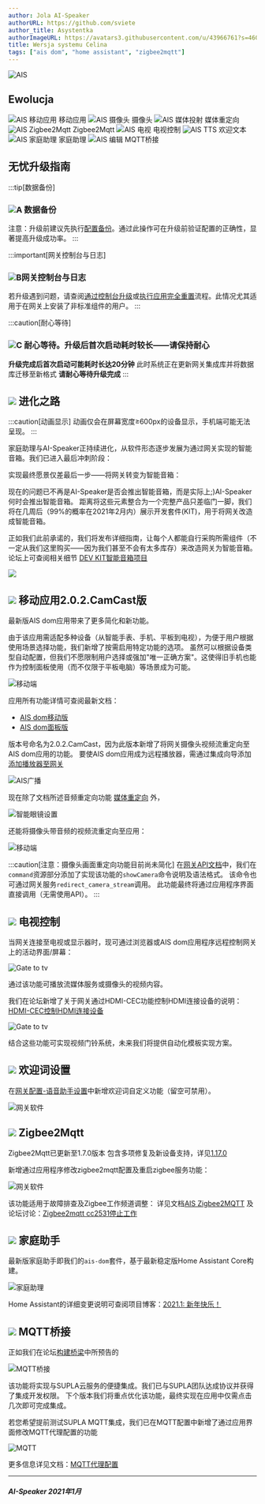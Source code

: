 ```yaml
---
author: Jola AI-Speaker
authorURL: https://github.com/sviete
author_title: Asystentka
authorImageURL: https://avatars3.githubusercontent.com/u/43966761?s=460&v=4
title: Wersja systemu Celina
tags: ["ais dom", "home assistant", "zigbee2mqtt"]
---
```


<div class="IntroAisBlogMenu" >
<div>

![AIS](/img/en/blog/202101/celina.png)

</div>

<h2>Ewolucja</h2>

</div>

![AIS 移动应用](/img/en/blog/202101/mob_app.png) 移动应用 ![AIS 摄像头](/img/en/blog/202101/camera.png) 摄像头 ![AIS 媒体投射](/img/en/blog/202101/mobile-request.png) 媒体重定向 ![AIS Zigbee2Mqtt](/img/en/blog/202101/zigbee.png) Zigbee2Mqtt ![AIS 电视](/img/en/blog/202101/tv.png) 电视控制 ![AIS TTS](/img/en/blog/202101/tts_icon.png) 欢迎文本 ![AIS 家庭助理](/img/en/blog/202101/hass.png) 家庭助理 ![AIS 编辑](/img/en/blog/202101/bridge.png) MQTT桥接

<!--truncate-->

## 无忧升级指南

:::tip[数据备份]
### ![A](/img/en/blog/202009/alpha-a-circle.png) 数据备份

注意：升级前建议先执行[配置备份](/docs/ais_bramka_configuration_software#kopia-zapasowa-konfiguracji)。通过此操作可在升级前验证配置的正确性，显著提高升级成功率。
:::

:::important[网关控制台与日志]
### ![B](/img/en/blog/202009/alpha-b-circle.png)网关控制台与日志

若升级遇到问题，请查阅[通过控制台升级](/docs/ais_bramka_update_manual)或[执行应用完全重置](/docs/ais_bramka_reset_ais_step_by_step)流程。此情况尤其适用于在网关上安装了非标准组件的用户。
:::

:::caution[耐心等待]
### ![C](/img/en/blog/202009/alpha-c-circle.png) 耐心等待。升级后首次启动耗时较长——请保持耐心

**升级完成后首次启动可能耗时长达20分钟**
此时系统正在更新网关集成库并将数据库迁移至新格式
**请耐心等待升级完成**
:::

## ![](/img/en/blog/202101/celina.png) 进化之路

:::caution[动画显示]
动画仅会在屏幕宽度≥600px的设备显示，手机端可能无法呈现。
:::

家庭助理与AI-Speaker正持续进化，从软件形态逐步发展为通过网关实现的智能音箱。我们已进入最后冲刺阶段：

<div className="shapeshifter play"></div>

实现最终愿景仅差最后一步——将网关转变为智能音箱：

<div className="shapeshifter2 play"></div>

现在的问题已不再是AI-Speaker是否会推出智能音箱，而是实际上;)AI-Speaker何时会推出智能音箱。
距离将这些元素整合为一个完整产品只差临门一脚，我们将在几周后（99%的概率在2021年2月内）展示开发套件(KIT)，用于将网关改造成智能音箱。

正如我们此前承诺的，我们将发布详细指南，让每个人都能自行采购所需组件（不一定从我们这里购买——因为我们甚至不会有太多库存）来改造网关为智能音箱。
论坛上可查阅相关细节 [DEV KIT智能音箱项目](https://ai-speaker.discourse.group/t/dev-kit-glosnik-ankieta/1108)

![](/img/en/blog/202101/dev-kit.jpeg)

## ![](/img/en/blog/202012/mob_app.png) 移动应用2.0.2.CamCast版

最新版AIS dom应用带来了更多简化和新功能。

由于该应用需适配多种设备（从智能手表、手机、平板到电视），为便于用户根据使用场景选择功能，我们新增了按需启用特定功能的选项。
虽然可以根据设备类型自动配置，但我们不愿限制用户选择或强加"唯一正确方案"。这使得旧手机也能作为控制面板使用（而不仅限于平板电脑）等场景成为可能。

![移动端](/img/en/frontend/mob_special_functions.png)

应用所有功能详情可查阅最新文档：

- [AIS dom移动版](/docs/ais_app_android_dom_mob)
- [AIS dom面板版](/docs/ais_app_android_dom_tablet)

版本号命名为2.0.2.CamCast，因为此版本新增了将网关摄像头视频流重定向至AIS dom应用的功能。
要使AIS dom应用成为远程播放器，需通过集成向导添加 [添加播放器至网关](/docs/ais_app_player#dodanie-odtwarzacza-do-bramki)

![AIS广播](/img/en/frontend/ais_exo_player_add_new2.png)

现在除了文档所述音频重定向功能 [媒体重定向](/docs/ais_app_player#przekierowanie-mediów) 外，

![智能眼镜设置](/img/en/frontend/redirect_media_to_client_gate.png)

还能将摄像头带音频的视频流重定向至应用：

![移动端](/img/en/frontend/video_doorbell.png)

:::caution[注意：摄像头画面重定向功能目前尚未简化]
在[网关API文档](/docs/ais_bramka_api_index)中，我们在```command```资源部分添加了实现该功能的```showCamera```命令说明及语法格式。
该命令也可通过网关服务```redirect_camera_stream```调用。
此功能最终将通过应用程序界面直接调用（无需使用API）。
:::

## ![](/img/en/blog/202101/tv.png) 电视控制

当网关连接至电视或显示器时，现可通过浏览器或AIS dom应用程序远程控制网关上的活动界面/屏幕：

![Gate to tv](/img/en/frontend/gate_to_tv.jpeg)

通过该功能可播放流媒体服务或摄像头的视频内容。

我们在论坛新增了关于网关通过HDMI-CEC功能控制HDMI连接设备的说明：[HDMI-CEC控制HDMI连接设备](https://ai-speaker.discourse.group/t/hdmi-cec-sterowanie-urzadzeniami-podlaczonymi-po-hdmi/1254)

![Gate to tv](/img/en/blog/202101/cec.jpeg)

结合这些功能可实现视频门铃系统，未来我们将提供自动化模板实现方案。

## ![](/img/en/blog/202101/tts_icon.png) 欢迎词设置

在[网关配置-语音助手设置](/docs/ais_bramka_configuration_tts)中新增欢迎词自定义功能（留空可禁用）。

![网关软件](/img/en/bramka/config_ais_dom_section4.jpeg)

## ![](/img/en/blog/202101/zigbee.png) Zigbee2Mqtt

Zigbee2Mqtt已更新至1.7.0版本
包含多项修复及新设备支持，详见[1.17.0](https://github.com/Koenkk/zigbee2mqtt/releases/tag/1.17.0)

新增通过应用程序修改zigbee2mqtt配置及重启zigbee服务功能：

![网关软件](/img/en/blog/202101/zigbee_config.png)

该功能适用于故障排查及Zigbee工作频道调整：
详见文档[AIS Zigbee2MQTT](/docs/ais_app_integration_zigbee)
及论坛讨论：[Zigbee2mqtt cc2531停止工作](https://ai-speaker.discourse.group/t/zigbee2mqtt-cc2531-przestalo-dzialac/743/93)

## ![](/img/en/blog/202101/hass.png) 家庭助手

最新版家庭助手即我们的``ais-dom``套件，基于最新稳定版Home Assistant Core构建。

![家庭助理](/img/en/blog/202101/ha_social.png)

Home Assistant的详细变更说明可查阅项目博客：[2021.1: 新年快乐！](https://www.home-assistant.io/blog/2021/01/06/release-20211/)

## ![](/img/en/blog/202101/bridge.png) MQTT桥接

正如我们在论坛[构建桥梁](https://ai-speaker.discourse.group/t/kolejna-celina-beta-wydana/1277)中所预告的

![MQTT桥接](/img/en/blog/202101/mqtt_bridge.jpeg)

该功能将实现与SUPLA云服务的便捷集成。我们已与SUPLA团队达成协议并获得了集成开发权限。
下个版本我们将重点优化该功能，最终实现在应用中仅需点击几次即可完成集成。

若您希望提前测试SUPLA MQTT集成，我们已在MQTT配置中新增了通过应用界面修改MQTT代理配置的功能

![MQTT](/img/en/integrations/mqtt_edit_mosquito_config.png)

更多信息详见文档：[MQTT代理配置](/docs/ais_app_integration_mqtt#konfiguracja-brokera-mqtt)

-------

##### AI-Speaker 2021年1月